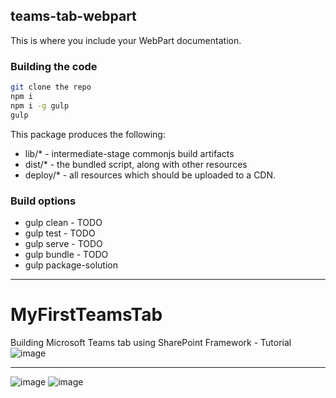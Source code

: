 ## teams-tab-webpart

This is where you include your WebPart documentation.

### Building the code

```bash
git clone the repo
npm i
npm i -g gulp
gulp
```

This package produces the following:

* lib/* - intermediate-stage commonjs build artifacts
* dist/* - the bundled script, along with other resources
* deploy/* - all resources which should be uploaded to a CDN.

### Build options

* gulp clean - TODO
* gulp test - TODO
* gulp serve - TODO
* gulp bundle - TODO
* gulp package-solution
***
# MyFirstTeamsTab
Building Microsoft Teams tab using SharePoint Framework - Tutorial
![image](https://user-images.githubusercontent.com/19554935/52178542-0729b280-279e-11e9-96a0-df261fdf830a.png)
***
![image](https://user-images.githubusercontent.com/19554935/52178554-30e2d980-279e-11e9-89d4-53295ed25e8c.png)
![image](https://user-images.githubusercontent.com/19554935/52178572-6ab3e000-279e-11e9-9866-e5c7d4d0d708.png)
